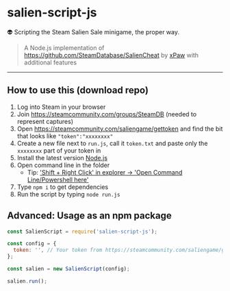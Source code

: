 # salien-script-js

👽 Scripting the Steam Salien Sale minigame, the proper way.

> A Node.js implementation of https://github.com/SteamDatabase/SalienCheat by [xPaw](https://github.com/xPaw) with additional features

---

## How to use this (download repo)

1. Log into Steam in your browser
2. Join https://steamcommunity.com/groups/SteamDB (needed to represent captures)
3. Open https://steamcommunity.com/saliengame/gettoken and find the bit that looks like `"token":"xxxxxxxx"`
4. Create a new file next to `run.js`, call it `token.txt` and paste only the `xxxxxxxx` part of your token in
5. Install the latest version [Node.js](https://nodejs.org/en/)
6. Open command line in the folder
    * Tip: ['Shift + Right Click' in explorer -> 'Open Command Line/Powershell here'](http://i.imgur.com/6FJcydX.png)
7. Type `npm i` to get dependencies
8. Run the script by typing `node run.js`

## Advanced: Usage as an npm package

```js
const SalienScript = require('salien-script-js');

const config = {
  token: '', // Your token from https://steamcommunity.com/saliengame/gettoken
};

const salien = new SalienScript(config);

salien.run();
```
